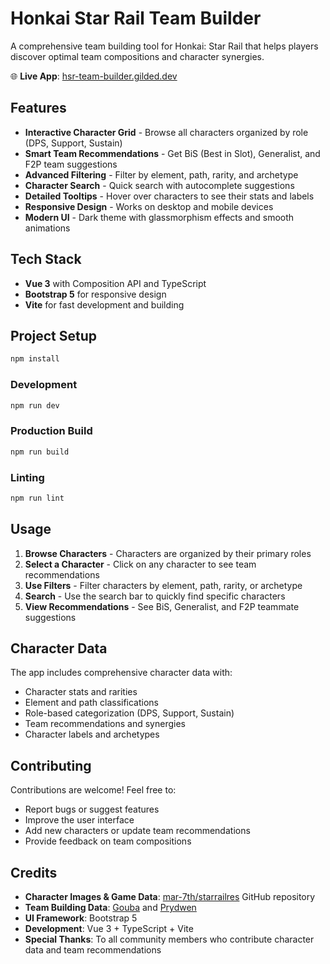 # Honkai Star Rail Team Builder

A comprehensive team building tool for Honkai: Star Rail that helps players discover optimal team compositions and character synergies.

🌐 **Live App**: [hsr-team-builder.gilded.dev](https://hsr-team-builder.gilded.dev)

## Features

- **Interactive Character Grid** - Browse all characters organized by role (DPS, Support, Sustain)
- **Smart Team Recommendations** - Get BiS (Best in Slot), Generalist, and F2P team suggestions
- **Advanced Filtering** - Filter by element, path, rarity, and archetype
- **Character Search** - Quick search with autocomplete suggestions
- **Detailed Tooltips** - Hover over characters to see their stats and labels
- **Responsive Design** - Works on desktop and mobile devices
- **Modern UI** - Dark theme with glassmorphism effects and smooth animations

## Tech Stack

- **Vue 3** with Composition API and TypeScript
- **Bootstrap 5** for responsive design
- **Vite** for fast development and building

## Project Setup

```sh
npm install
```

### Development

```sh
npm run dev
```

### Production Build

```sh
npm run build
```

### Linting

```sh
npm run lint
```

## Usage

1. **Browse Characters** - Characters are organized by their primary roles
2. **Select a Character** - Click on any character to see team recommendations
3. **Use Filters** - Filter characters by element, path, rarity, or archetype
4. **Search** - Use the search bar to quickly find specific characters
5. **View Recommendations** - See BiS, Generalist, and F2P teammate suggestions

## Character Data

The app includes comprehensive character data with:

- Character stats and rarities
- Element and path classifications
- Role-based categorization (DPS, Support, Sustain)
- Team recommendations and synergies
- Character labels and archetypes

## Contributing

Contributions are welcome! Feel free to:

- Report bugs or suggest features
- Improve the user interface
- Add new characters or update team recommendations
- Provide feedback on team compositions

## Credits

- **Character Images & Game Data**: [mar-7th/starrailres](https://github.com/mar-7th/starrailres) GitHub repository
- **Team Building Data**: [Gouba](https://www.youtube.com/@guobacertified) and [Prydwen](https://www.prydwen.gg/star-rail/)
- **UI Framework**: Bootstrap 5
- **Development**: Vue 3 + TypeScript + Vite
- **Special Thanks**: To all community members who contribute character data and team recommendations
